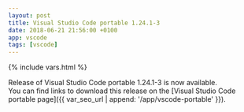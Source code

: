 ```yaml
---
layout: post
title: Visual Studio Code portable 1.24.1-3
date: 2018-06-21 21:56:00 +0100
app: vscode
tags: [vscode]
---
```

{% include vars.html %}

Release of Visual Studio Code portable 1.24.1-3 is now available.<br />
You can find links to download this release on the [Visual Studio Code portable page]({{ var_seo_url | append: '/app/vscode-portable' }}).